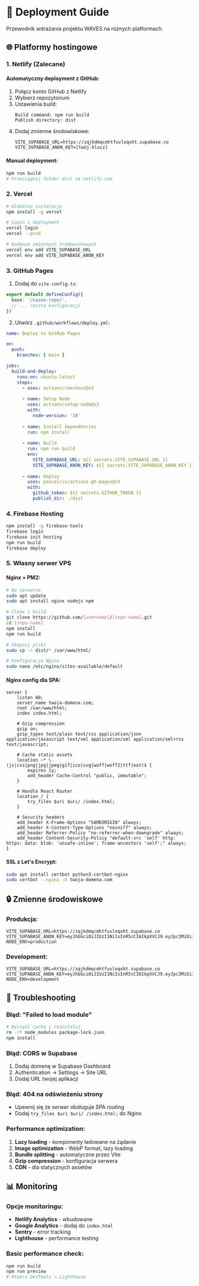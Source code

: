 # 🚀 Deployment Guide

Przewodnik wdrażania projektu WAVES na różnych platformach.

## 🌐 Platformy hostingowe

### 1. Netlify (Zalecane)

#### Automatyczny deployment z GitHub:
1. Połącz konto GitHub z Netlify
2. Wybierz repozytorium 
3. Ustawienia build:
   ```
   Build command: npm run build
   Publish directory: dist
   ```
4. Dodaj zmienne środowiskowe:
   ```
   VITE_SUPABASE_URL=https://zqjkdmqcmhtfuvloqxht.supabase.co
   VITE_SUPABASE_ANON_KEY=[twój-klucz]
   ```

#### Manual deployment:
```bash
npm run build
# Przeciągnij folder dist na netlify.com
```

### 2. Vercel

```bash
# Globalna instalacja
npm install -g vercel

# Login i deployment
vercel login
vercel --prod

# Dodanie zmiennych środowiskowych
vercel env add VITE_SUPABASE_URL
vercel env add VITE_SUPABASE_ANON_KEY
```

### 3. GitHub Pages

1. Dodaj do `vite.config.ts`:
```typescript
export default defineConfig({
  base: '/nazwa-repo/',
  // ... reszta konfiguracji
})
```

2. Utwórz `.github/workflows/deploy.yml`:
```yaml
name: Deploy to GitHub Pages

on:
  push:
    branches: [ main ]

jobs:
  build-and-deploy:
    runs-on: ubuntu-latest
    steps:
      - uses: actions/checkout@v2
      
      - name: Setup Node
        uses: actions/setup-node@v2
        with:
          node-version: '18'
          
      - name: Install dependencies
        run: npm install
        
      - name: Build
        run: npm run build
        env:
          VITE_SUPABASE_URL: ${{ secrets.VITE_SUPABASE_URL }}
          VITE_SUPABASE_ANON_KEY: ${{ secrets.VITE_SUPABASE_ANON_KEY }}
        
      - name: Deploy
        uses: peaceiris/actions-gh-pages@v3
        with:
          github_token: ${{ secrets.GITHUB_TOKEN }}
          publish_dir: ./dist
```

### 4. Firebase Hosting

```bash
npm install -g firebase-tools
firebase login
firebase init hosting
npm run build
firebase deploy
```

### 5. Własny serwer VPS

#### Nginx + PM2:
```bash
# Na serwerze
sudo apt update
sudo apt install nginx nodejs npm

# Clone i build
git clone https://github.com/[username]/[repo-name].git
cd [repo-name]
npm install
npm run build

# Skopiuj pliki
sudo cp -r dist/* /var/www/html/

# Konfiguracja Nginx
sudo nano /etc/nginx/sites-available/default
```

#### Nginx config dla SPA:
```nginx
server {
    listen 80;
    server_name twoja-domena.com;
    root /var/www/html;
    index index.html;

    # Gzip compression
    gzip on;
    gzip_types text/plain text/css application/json application/javascript text/xml application/xml application/xml+rss text/javascript;

    # Cache static assets
    location ~* \.(js|css|png|jpg|jpeg|gif|ico|svg|woff|woff2|ttf|eot)$ {
        expires 1y;
        add_header Cache-Control "public, immutable";
    }

    # Handle React Router
    location / {
        try_files $uri $uri/ /index.html;
    }

    # Security headers
    add_header X-Frame-Options "SAMEORIGIN" always;
    add_header X-Content-Type-Options "nosniff" always;
    add_header Referrer-Policy "no-referrer-when-downgrade" always;
    add_header Content-Security-Policy "default-src 'self' http: https: data: blob: 'unsafe-inline'; frame-ancestors 'self';" always;
}
```

#### SSL z Let's Encrypt:
```bash
sudo apt install certbot python3-certbot-nginx
sudo certbot --nginx -d twoja-domena.com
```

## 🔒 Zmienne środowiskowe

### Produkcja:
```env
VITE_SUPABASE_URL=https://zqjkdmqcmhtfuvloqxht.supabase.co
VITE_SUPABASE_ANON_KEY=eyJhbGciOiJIUzI1NiIsInR5cCI6IkpXVCJ9.eyJpc3MiOiJzdXBhYmFzZSIsInJlZiI6InpxamtkbXFjbWh0ZnV2bG9xeGh0Iiwicm9sZSI6ImFub24iLCJpYXQiOjE3NTY4MTkxODIsImV4cCI6MjA3MjM5NTE4Mn0.JGwVcKpphzSjI8mibylbhZRNReRQBdzB_l9VQ1MrYqQ
NODE_ENV=production
```

### Development:
```env
VITE_SUPABASE_URL=https://zqjkdmqcmhtfuvloqxht.supabase.co
VITE_SUPABASE_ANON_KEY=eyJhbGciOiJIUzI1NiIsInR5cCI6IkpXVCJ9.eyJpc3MiOiJzdXBhYmFzZSIsInJlZiI6InpxamtkbXFjbWh0ZnV2bG9xeGh0Iiwicm9sZSI6ImFub24iLCJpYXQiOjE3NTY4MTkxODIsImV4cCI6MjA3MjM5NTE4Mn0.JGwVcKpphzSjI8mibylbhZRNReRQBdzB_l9VQ1MrYqQ
NODE_ENV=development
```

## 🔧 Troubleshooting

### Błąd: "Failed to load module"
```bash
# Wyczyść cache i reinstaluj
rm -rf node_modules package-lock.json
npm install
```

### Błąd: CORS w Supabase
1. Dodaj domenę w Supabase Dashboard
2. Authentication → Settings → Site URL
3. Dodaj URL twojej aplikacji

### Błąd: 404 na odświeżeniu strony
- Upewnij się że serwer obsługuje SPA routing
- Dodaj `try_files $uri $uri/ /index.html;` do Nginx

### Performance optimization:
1. **Lazy loading** - komponenty ładowane na żądanie
2. **Image optimization** - WebP format, lazy loading
3. **Bundle splitting** - automatyczne przez Vite
4. **Gzip compression** - konfiguracja serwera
5. **CDN** - dla statycznych assetów

## 📊 Monitoring

### Opcje monitoringu:
- **Netlify Analytics** - wbudowane
- **Google Analytics** - dodaj do `index.html`
- **Sentry** - error tracking
- **Lighthouse** - performance testing

### Basic performance check:
```bash
npm run build
npm run preview
# Otwórz DevTools → Lighthouse
```